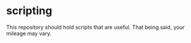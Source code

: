 scripting
=========

This repository should hold scripts that are useful.  That being said, your mileage may vary.
